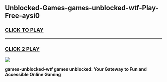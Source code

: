 
## Unblocked-Games-games-unblocked-wtf-Play-Free-aysi0
<h3>
<a href="https://premium76.site?title=games-unblocked-wtf&ref=10A">CLICK TO PLAY</a></h3>
<hr>

<h3>
<a href="https://premium76.site?title=games-unblocked-wtf&ref=10A">CLICK 2 PLAY</a>
  
</h3>

<a href="https://premium76.site?title=games-unblocked-wtf&ref=10A"><img src="https://clearcache.store/games.png"></a>


**games-unblocked-wtf games unblocked: Your Gateway to Fun and Accessible Online Gaming**
